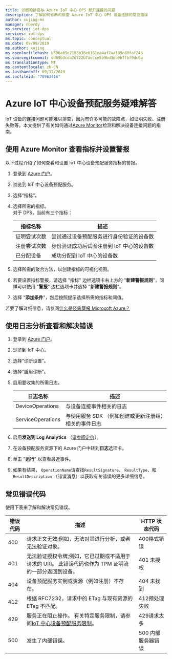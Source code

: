 ```yaml
---
title: 诊断和排查与 Azure IoT 中心 DPS 断开连接的问题
description: 了解如何诊断和排查 Azure IoT 中心 DPS 设备连接的常见错误
author: xujing-ms
manager: nberdy
ms.service: iot-dps
services: iot-dps
ms.topic: conceptual
ms.date: 09/09/2019
ms.author: xujing
ms.openlocfilehash: b596a09e2185b38e6161ea4af2aa109e80faf248
ms.sourcegitcommit: dd69b3cda2d722b7aecce5b9bd3eb9b7fbf9dc0a
ms.translationtype: MT
ms.contentlocale: zh-CN
ms.lasthandoff: 09/12/2019
ms.locfileid: "70963416"
---
```

# <a name="troubleshooting-with-azure-iot-hub-device-provisioning-service"></a>Azure IoT 中心设备预配服务疑难解答

IoT 设备的连接问题可能难以排查，因为有许多可能的故障点，如证明失败、注册失败等。本文提供了有关如何通过[Azure Monitor](https://docs.microsoft.com/azure/azure-monitor/overview)检测和解决设备连接问题的指南。

## <a name="using-azure-monitor-to-view-metrics-and-set-up-alerts"></a>使用 Azure Monitor 查看指标并设置警报

以下过程介绍了如何查看和设置 IoT 中心设备预配服务指标的警报。 

1. 登录到 [Azure 门户](https://portal.azure.com)。

2. 浏览到 IoT 中心设备预配服务。

3. 选择“指标”。

4. 选择所需的指标。 
   <br />对于 DPS，当前有三个指标：

    | 指标名称 | 描述 |
    |-------|------------|
    | 证明尝试次数 | 尝试通过设备预配服务进行身份验证的设备数|
    | 注册尝试次数 | 身份验证成功后试图注册到 IoT 中心的设备数|
    | 已分配设备 | 成功分配到 IoT 中心的设备数|

5. 选择所需的聚合方法，以创建指标的可视化视图。 

6. 若要设置指标警报，请选择 "指标" 边栏选项卡右上方的 "**新建警报规则**"，同样可以使用 "**警报**" 边栏选项卡并选择 "**新建警报规则**"。

7. 选择 "**添加条件**"，然后按照提示选择所需的指标和阈值。

若要了解详细信息，请参阅[什么是经典警报 Microsoft Azure？](../azure-monitor/platform/alerts-overview.md)

## <a name="using-log-analytic-to-view-and-resolve-errors"></a>使用日志分析查看和解决错误

1. 登录到 [Azure 门户](https://portal.azure.com)。

2. 浏览到 IoT 中心。

3. 选择“诊断设置”。

4. 选择“启用诊断”。

5. 启用要收集的所需日志。

    | 日志名称 | 描述 |
    |-------|------------|
    | DeviceOperations | 与设备连接事件相关的日志 |
    | ServiceOperations | 与使用服务 SDK （例如创建或更新注册组）相关的事件日志|

6. 启用**发送到 Log Analytics** （[请参阅定价](https://azure.microsoft.com/pricing/details/log-analytics/)）。 

7. 在设备预配服务资源下的 Azure 门户中转到**日志**选项卡。

8. 单击 "**运行**" 以查看最近事件。

9. 如果有结果， `OperationName`请查找`ResultSignature`、 `ResultType`、和`ResultDescription` （错误消息）以获取有关错误的更多详细信息。


## <a name="common-error-codes"></a>常见错误代码
使用下表来了解和解决常见错误。

| 错误代码| 描述 | HTTP 状态代码 |
|-------|------------|------------|
| 400 | 请求正文无效;例如，无法对其进行分析，或者无法验证对象。| 400格式错误 |
| 401 | 无法验证授权令牌;例如，它已过期或不适用于请求的 URI。 此错误代码也作为 TPM 证明流的一部分返回到设备。 | 401 未授权|
| 404 | 设备预配服务实例或资源（例如注册）不存在。 |404 未找到 |
| 412 | 根据 RFC7232，请求中的 ETag 与现有资源的 ETag 不匹配。 | 412预处理失败 |
| 429 | 服务正在阻止操作。 有关特定服务限制，请参阅[IoT 中心设备预配服务限制](https://docs.microsoft.com/azure/azure-subscription-service-limits#iot-hub-device-provisioning-service-limits)。 | 429请求太多 |
| 500 | 发生了内部错误。 | 500 内部服务器错误|
